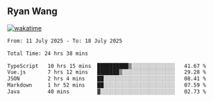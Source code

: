 ## Ryan Wang

[![wakatime](https://wakatime.com/badge/user/6f4ce45f-b03c-4eb3-b701-4b95e0885d94.svg)](https://wakatime.com/@6f4ce45f-b03c-4eb3-b701-4b95e0885d94)

<!--START_SECTION:waka-->

```txt
From: 11 July 2025 - To: 18 July 2025

Total Time: 24 hrs 38 mins

TypeScript   10 hrs 15 mins  ██████████▒░░░░░░░░░░░░░░   41.67 %
Vue.js       7 hrs 12 mins   ███████▒░░░░░░░░░░░░░░░░░   29.28 %
JSON         2 hrs 4 mins    ██░░░░░░░░░░░░░░░░░░░░░░░   08.41 %
Markdown     1 hr 52 mins    ██░░░░░░░░░░░░░░░░░░░░░░░   07.59 %
Java         40 mins         ▓░░░░░░░░░░░░░░░░░░░░░░░░   02.73 %
```

<!--END_SECTION:waka-->
